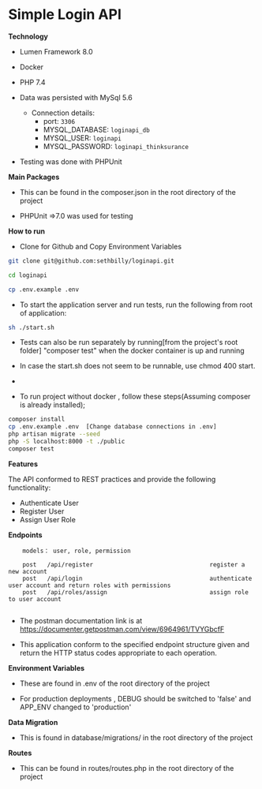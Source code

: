 # Simple Login API
 
 **Technology**

- Lumen Framework 8.0

- Docker

- PHP 7.4

- Data was persisted with MySql 5.6
    - Connection details:
        - port: `3306`
        - MYSQL_DATABASE: `loginapi_db`
        - MYSQL_USER: `loginapi`
        - MYSQL_PASSWORD: `loginapi_thinksurance`

- Testing was done with PHPUnit


 **Main Packages**

- This can be found in the composer.json in the root directory of the project

- PHPUnit =>7.0 was used for testing


 **How to run**
- Clone for Github and Copy Environment Variables
```bash
git clone git@github.com:sethbilly/loginapi.git

cd loginapi

cp .env.example .env
```

- To start the application server and run tests, run the following from root of application:
```bash
sh ./start.sh
```
- Tests can also be run separately by running[from the project's root folder] "composer test" when the docker container is up and running

- In case the start.sh does not seem to be runnable, use chmod 400 start.
- 
- To run project without docker , follow these steps(Assuming composer is already installed);
```bash
composer install
cp .env.example .env  [Change database connections in .env]
php artisan migrate --seed
php -S localhost:8000 -t ./public
composer test
```


 **Features**

The API conformed to REST practices and  provide the following functionality:
- Authenticate User
- Register User
- Assign User Role


 **Endpoints**

```
    models： user, role, permission
    
    post   /api/register                                 register a new account
    post   /api/login                                    authenticate user account and return roles with permissions
    post   /api/roles/assign                             assign role to user account
    
```
- The postman documentation link is at https://documenter.getpostman.com/view/6964961/TVYGbcfF

- This application conform to the specified endpoint structure given and return the HTTP status codes appropriate to each operation.  


 **Environment Variables**

- These are found in .env of the root directory of the project

- For production deployments , DEBUG should be switched to 'false' and APP_ENV changed to 'production'


 **Data Migration**

- This is found in database/migrations/ in the root directory of the project


 **Routes**

- This can be found in routes/routes.php in the root directory of the project
